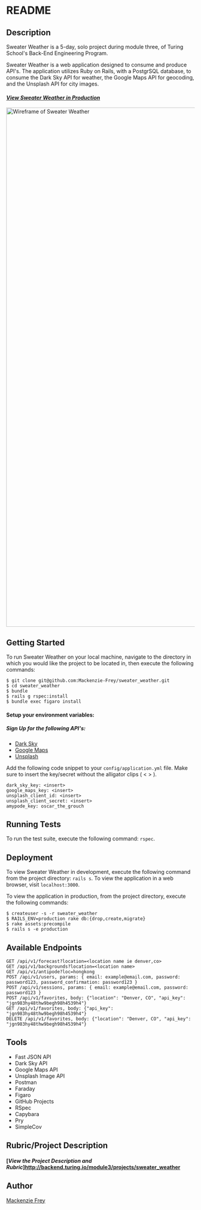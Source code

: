 # README

## Description
Sweater Weather is a 5-day, solo project during module three, of Turing School's Back-End Engineering Program.

Sweater Weather is a web application designed to consume and produce API's. The application utilizes Ruby on Rails, with a PostgrSQL database, to consume the Dark Sky API for weather, the Google Maps API for geocoding, and the Unsplash API for city images.

#### [**_View Sweater Weather in Production_**](https://weather-for-sweaters.herokuapp.com/) </br>

<img width="1389" alt="Wireframe of Sweater Weather" src="http://backend.turing.io/module3/projects/images/sweater_weather/root.png">

## Getting Started

To run Sweater Weather on your local machine, navigate to the directory in which you would like the project to be located in, then execute the following commands:

```
$ git clone git@github.com:Mackenzie-Frey/sweater_weather.git
$ cd sweater_weather
$ bundle
$ rails g rspec:install
$ bundle exec figaro install
```
#### Setup your environment variables:

##### Sign Up for the following API's:
* [Dark Sky](https://darksky.net/dev)
* [Google Maps](https://developers.google.com/maps/documentation/javascript/get-api-key)
* [Unsplash](https://unsplash.com/developers)


Add the following code snippet to your `config/application.yml` file. Make sure to insert the key/secret without the alligator clips ( < > ).
```
dark_sky_key: <insert>
google_maps_key: <insert>
unsplash_client_id: <insert>
unsplash_client_secret: <insert>
amypode_key: oscar_the_grouch
```

## Running Tests

To run the test suite, execute the following command: `rspec`.

## Deployment

To view Sweater Weather in development, execute the following command from the project directory: `rails s`. To view the application in a web browser, visit `localhost:3000`.

To view the application in production, from the project directory, execute the following commands:
```
$ createuser -s -r sweater_weather
$ RAILS_ENV=production rake db:{drop,create,migrate}
$ rake assets:precompile
$ rails s -e production
```

## Available Endpoints
```
GET /api/v1/forecast?location=<location name ie denver,co>
GET /api/v1/backgrounds?location=<location name>
GET /api/v1/antipode?loc=hongkong
POST /api/v1/users, params: { email: example@email.com, password: password123, password_confirmation: password123 }
POST /api/v1/sessions, params: { email: example@email.com, password: password123 }
POST /api/v1/favorites, body: {"location": "Denver, CO", "api_key": "jgn983hy48thw9begh98h4539h4"}
GET /api/v1/favorites, body: {"api_key": "jgn983hy48thw9begh98h4539h4"}
DELETE /api/v1/favorites, body: {"location": "Denver, CO", "api_key": "jgn983hy48thw9begh98h4539h4"}
```

## Tools
* Fast JSON API
* Dark Sky API
* Google Maps API
* Unsplash Image API
* Postman
* Faraday
* Figaro
* GitHub Projects
* RSpec
* Capybara
* Pry
* SimpleCov

## Rubric/Project Description
#### [**_View the Project Description and Rubric_**]http://backend.turing.io/module3/projects/sweater_weather

## Author
[Mackenzie Frey](https://github.com/Mackenzie-Frey)
